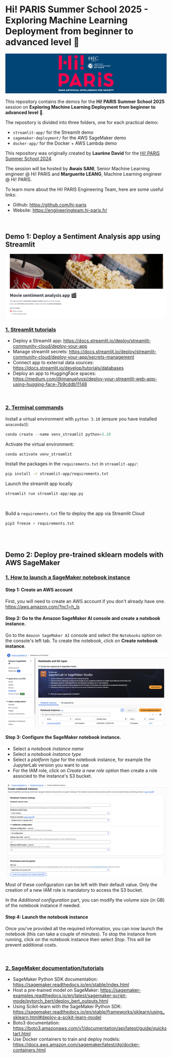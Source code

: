 # Hi! PARIS Summer School 2025 - Exploring Machine Learning Deployment from beginner to advanced level 🚀

![Alt text](images/hi-paris.png)

This repository contains the demos for the **Hi! PARIS Summer School 2025** session on **Exploring Machine Learning Deployment from beginner to advanced level** 🚀.

The repository is divided into three folders, one for each practical demo:
- `streamlit-app/` for the Streamlit demo
- `sagemaker-deployment/` for the AWS SageMaker demo
- `docker-app/` for the Docker + AWS Lambda demo 

This repository was originally created by **Laurène David** for the [Hi! PARIS Summer School 2024](https://github.com/laudavid/ss2024_deploy_app). 
<br>

The session will be hosted by  **Awais SANI**, Senior Machine Learning engineer @ Hi! PARIS and **Marguerite LEANG**, Machine Learning engineer @ Hi! PARIS.

To learn more about the Hi! PARIS Engineering Team, here are some useful links:
- Github: https://github.com/hi-paris
- Website: https://engineeringteam.hi-paris.fr/

<br> 

## Demo 1: Deploy a Sentiment Analysis app using Streamlit 

![Alt text](images/app_demo.PNG)



### <u>1. Streamlit tutorials</u>
- Deploy a Streamlit app: https://docs.streamlit.io/deploy/streamlit-community-cloud/deploy-your-app
- Manage streamlit secrets: https://docs.streamlit.io/deploy/streamlit-community-cloud/deploy-your-app/secrets-management
- Connect app to external data sources: https://docs.streamlit.io/develop/tutorials/databases
- Deploy an app to HuggingFace spaces: https://medium.com/@imanuelyosi/deploy-your-streamlit-web-app-using-hugging-face-7b9cddb11148
<br>

### <u>2. Terminal commands</u>
Install a virtual environment with `python 3.10` (ensure you have installed `anaconda3`):
```python
conda create --name venv_streamlit python=3.10
```

Activate the virtual environment:
```python
conda activate venv_streamlit
```

Install the packages in the `requirements.txt` in `streamlit-app/`:
```bash
pip install -r streamlit-app/requirements.txt
````

Launch the streamlit app locally <br>
```python 
streamlit run streamlit-app/app.py
```
<br>

Build a `requirements.txt` file to deploy the app via Streamlit Cloud
```python
pip3 freeze > requirements.txt
```
<br>
<br>

## Demo 2: Deploy pre-trained sklearn models with AWS SageMaker 


### <u>1. How to launch a SageMaker notebook instance</u> 

#### Step 1: Create an AWS account
First, you will need to create an AWS account if you don't already have one. <br>
https://aws.amazon.com/?nc1=h_ls

#### Step 2: Go to the Amazon SageMaker AI console and create a notebook instance.

Go to the `Amazon SageMaker AI` console and select the `Notebooks` option on the console's left tab.
To create the notebook, click on **Create notebook instance**.

![...](images/AWS_SageMakerAI_notebook_console.png)


#### Step 3: Configure the SageMaker notebook instance.

- Select a *notebook instance name*
- Select a *notebook instance type* 
- Select a *platform type* for the notebook instance, for example the JupyterLab version you want to use
- For the IAM role, click on *Create a new role option* then create a role associed to the instance's S3 bucket. 

![](images/AWS_SageMakerAI_create_notebook.png)

Most of these configuration can be left with their default value. Only the creation of a new IAM role is mandatory to access the S3 bucket.

In the *Additional configuration* part, you can modify the volume size (in GB) of the notebook instance if needed.

#### Step 4: Launch the notebook instance 
Once you've provided all the required information, you can now launch the notebook (this can take a couple of minutes). To stop the instance from running, click on the notebook instance then select *Stop*. This will be prevent additional costs.

<br>

### <u>2. SageMaker documentation/tutorials</u>
- SageMaker Python SDK documentation: https://sagemaker.readthedocs.io/en/stable/index.html​
- Host a pre-trained model on SageMaker: https://sagemaker-examples.readthedocs.io/en/latest/sagemaker-script-mode/pytorch_bert/deploy_bert_outputs.html
- Using Scikit-learn with the SageMaker Python SDK: https://sagemaker.readthedocs.io/en/stable/frameworks/sklearn/using_sklearn.html#deploy-a-scikit-learn-model
- Boto3 documentation: https://boto3.amazonaws.com/v1/documentation/api/latest/guide/quickstart.html
- Use Docker containers to train and deploy models: https://docs.aws.amazon.com/sagemaker/latest/dg/docker-containers.html

